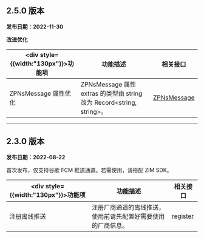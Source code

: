 ## 2.5.0 版本

**发布日期：2022-11-30**

**改进优化**

| <div style={{width:"130px"}}>功能项</div>  | 功能描述 | 相关接口 |
|-------|-------|-------|
| ZPNsMessage 属性优化  | ZPNsMessage 属性 extras 的类型由 string 改为 Record\<string, string>。  | [ZPNsMessage](https://doc-zh.zego.im/article/api?doc=zim_API~javascript_web~interface~ZPNsMessage) |

---

## 2.3.0 版本

**发布日期：2022-08-22**

首次发布，仅支持谷歌 FCM 推送通道。若需使用，请搭配 ZIM SDK。

| <div style={{width:"130px"}}>功能项</div>  | 功能描述 | 相关接口 |
|-------|-------|-------|
| 注册离线推送 | 注册厂商通道的离线推送，使用前请先配置好需要使用的厂商信息。 | [register](https://doc-zh.zego.im/article/api?doc=zim_API~javascript_web~class~ZPNs#register) |
